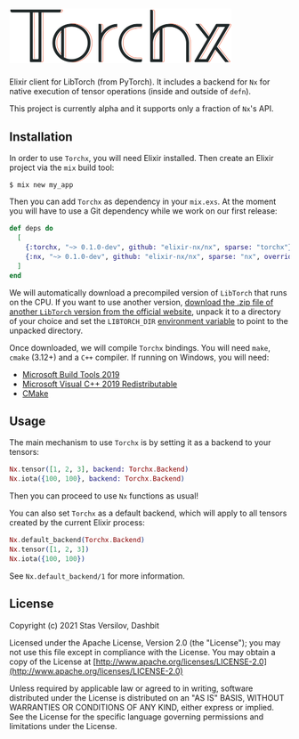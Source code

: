 <h1><img src="https://github.com/elixir-nx/nx/raw/main/torchx/torchx.png" alt="Torchx" width="400"></h1>

Elixir client for LibTorch (from PyTorch). It includes a backend for `Nx` for native
execution of tensor operations (inside and outside of `defn`).

This project is currently alpha and it supports only a fraction of `Nx`'s API.

## Installation

In order to use `Torchx`, you will need Elixir installed. Then create an Elixir project
via the `mix` build tool:

```
$ mix new my_app
```

Then you can add `Torchx` as dependency in your `mix.exs`. At the moment you will have to
use a Git dependency while we work on our first release:

```elixir
def deps do
  [
    {:torchx, "~> 0.1.0-dev", github: "elixir-nx/nx", sparse: "torchx"},
    {:nx, "~> 0.1.0-dev", github: "elixir-nx/nx", sparse: "nx", override: true}
  ]
end
```

We will automatically download a precompiled version of `LibTorch` that runs on the CPU.
If you want to use another version, [download the .zip file of another `LibTorch` version
from the official website](https://pytorch.org/get-started/locally/), unpack it to a
directory of your choice and set the `LIBTORCH_DIR` [environment variable](https://en.wikipedia.org/wiki/Environment_variable)
to point to the unpacked directory.

Once downloaded, we will compile `Torchx` bindings. You will need `make`, `cmake` (3.12+) and a `C++`
compiler. If running on Windows, you will need:

- [Microsoft Build Tools 2019](https://visualstudio.microsoft.com/downloads/)
- [Microsoft Visual C++ 2019 Redistributable](https://visualstudio.microsoft.com/downloads/)
- [CMake](https://cmake.org/)

## Usage

The main mechanism to use `Torchx` is by setting it as a backend to your tensors:

```elixir
Nx.tensor([1, 2, 3], backend: Torchx.Backend)
Nx.iota({100, 100}, backend: Torchx.Backend)
```

Then you can proceed to use `Nx` functions as usual!

You can also set `Torchx` as a default backend, which will apply to all tensors created
by the current Elixir process:

```elixir
Nx.default_backend(Torchx.Backend)
Nx.tensor([1, 2, 3])
Nx.iota({100, 100})
```

See `Nx.default_backend/1` for more information.

## License

Copyright (c) 2021 Stas Versilov, Dashbit

Licensed under the Apache License, Version 2.0 (the "License");
you may not use this file except in compliance with the License.
You may obtain a copy of the License at [http://www.apache.org/licenses/LICENSE-2.0](http://www.apache.org/licenses/LICENSE-2.0)

Unless required by applicable law or agreed to in writing, software
distributed under the License is distributed on an "AS IS" BASIS,
WITHOUT WARRANTIES OR CONDITIONS OF ANY KIND, either express or implied.
See the License for the specific language governing permissions and
limitations under the License.
